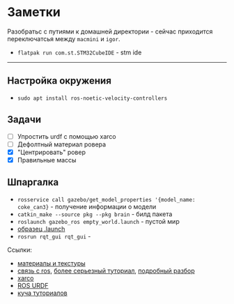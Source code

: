 # Заметки

Разобратьс с путиями к домашней директории - сейчас приходится переключатсья между `macmini` и `igor`.

- `flatpak run com.st.STM32CubeIDE` - stm ide

---

## Настройка окружения

- `sudo apt install ros-noetic-velocity-controllers`

## Задачи

- [ ] Упростить urdf с помощью xarco
- [ ] Дефолтный материал ровера
- [x] "Центрировать" ровер
- [x] Правильные массы

## Шпаргалка

- `rosservice call gazebo/get_model_properties '{model_name: coke_can3}` - получение информации о модели
- `catkin_make --source pkg --pkg brain` - билд пакета
- `roslaunch gazebo_ros empty_world.launch` - пустой мир
- [образец .launch](https://github.com/ros/urdf_sim_tutorial/blob/master/launch/10-head.launch)
- `rosrun rqt_gui rqt_gui` -

Ссылки:

- [материалы и текстуры](http://gazebosim.org/tutorials?tut=color_model)
- [связь с ros](https://wiki.ros.org/urdf/Tutorials/Using%20a%20URDF%20in%20Gazebo), [более серьезный туториал](http://gazebosim.org/tutorials/?tut=ros_control), [подробный разбор](https://gazebosim.org/tutorials?tut=ros_control&cat=connect_ros#Prerequisites)
- [xarco](https://wiki.ros.org/urdf/Tutorials/Using%20Xacro%20to%20Clean%20Up%20a%20URDF%20File)
- [ROS URDF](http://gazebosim.org/tutorials/?tut=ros_urdf)
- [куча туториалов](https://gazebosim.org/tutorials?cat=connect_ros)
